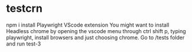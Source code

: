 # testcrn
npm i
install Playwright VScode extension
You might want to install Headless chrome by opening the vscode menu through ctrl shift p, typing playwright, install browsers and just choosing chrome.
Go to /tests folder and run test-3
